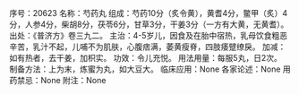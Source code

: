 序号：20623
名称：芍药丸
组成：芍药10分（炙令黄），黄耆4分，鳖甲（炙）4分，人参4分，柴胡8分，茯苓6分，甘草3分，干姜3分（一方有大黄，无黄耆）。
出处：《普济方》卷三九二。
主治：4-5岁儿，因食及在胎中宿热，乳母饮食粗恶辛苦，乳汁不起，儿哺不为肌肤，心腹痞满，萎黄瘦脊，四肢痿躄缭戾。
加减：如有热者，去干姜，加枳实。
功效：令儿充悦。
用法用量：每服5丸，日2次。
制备方法：上为末，炼蜜为丸，如大豆大。
临床应用：None
各家论述：None
用药禁忌：None
附注：None
